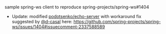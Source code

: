 sample spring-ws client to reproduce spring-projects/spring-ws#1404
* Update: modified [podotsenko/echo-server](https://github.com/pdotsenko/echo-server) with workaround fix suggested by [@d-casal](https://github.com/d-casal) here: https://github.com/spring-projects/spring-ws/issues/1404#issuecomment-2337588589
